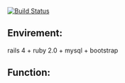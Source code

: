 [![Build Status](https://travis-ci.org/beyondalbert/hm_project.png?branch=master)](https://travis-ci.org/beyondalbert/hm_project)

## Envirement:

rails 4 + ruby 2.0 + mysql + bootstrap

## Function:
